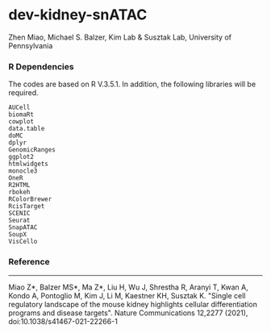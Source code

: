 # dev-kidney-snATAC


Zhen Miao, Michael S. Balzer, Kim Lab & Susztak Lab, University of Pennsylvania



### R Dependencies
The codes are based on R V.3.5.1. In addition, the following libraries will be required.

```
AUCell
biomaRt
cowplot
data.table
doMC
dplyr
GenomicRanges
ggplot2
htmlwidgets
monocle3
OneR
R2HTML
rbokeh
RColorBrewer
RcisTarget
SCENIC
Seurat
SnapATAC
SoupX
VisCello
```

### Reference
---------
Miao Z*, Balzer MS*, Ma Z*, Liu H, Wu J, Shrestha R, Aranyi T, Kwan A, Kondo A, Pontoglio M, Kim J, Li M, Kaestner KH, Susztak K. "Single cell regulatory landscape of the mouse kidney highlights cellular differentiation programs and disease targets". Nature Communications 12,2277 (2021), doi:10.1038/s41467-021-22266-1

